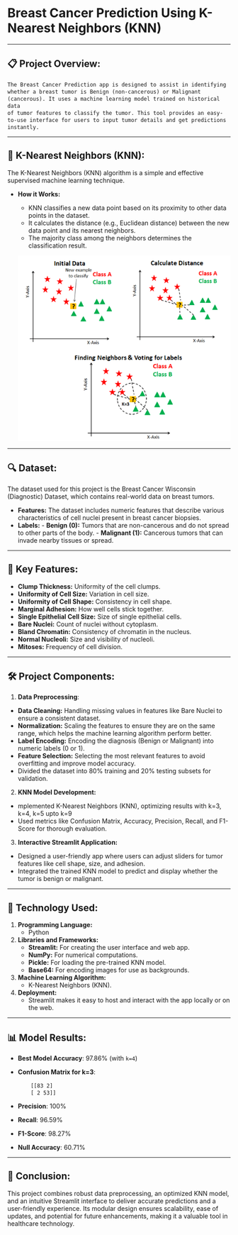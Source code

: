 # Breast Cancer Prediction Using K-Nearest Neighbors (KNN)
---
## 📋 Project Overview:
    The Breast Cancer Prediction app is designed to assist in identifying whether a breast tumor is Benign (non-cancerous) or Malignant (cancerous). It uses a machine learning model trained on historical data 
    of tumor features to classify the tumor. This tool provides an easy-to-use interface for users to input tumor details and get predictions instantly.
---
## 📌 K-Nearest Neighbors (KNN):
The K-Nearest Neighbors (KNN) algorithm is a simple and effective supervised machine learning technique.
- **How it Works:**
  - KNN classifies a new data point based on its proximity to other data points in the dataset.
  - It calculates the distance (e.g., Euclidean distance) between the new data point and its nearest neighbors.
  - The majority class among the neighbors determines the classification result.
    
  ![image](https://raw.githubusercontent.com/artifabrian/dynamic-knn-gpu/master/knn.png)
---
## 🔍 Dataset:
The dataset used for this project is the Breast Cancer Wisconsin (Diagnostic) Dataset, which contains real-world data on breast tumors.
  - **Features:** The dataset includes numeric features that describe various characteristics of cell nuclei present in breast cancer biopsies.
  - **Labels:**
           -  **Benign (0):** Tumors that are non-cancerous and do not spread to other parts of the body.
           -  **Malignant (1):** Cancerous tumors that can invade nearby tissues or spread.
---
## 🔑 Key Features:
   - **Clump Thickness:** Uniformity of the cell clumps.
   - **Uniformity of Cell Size:** Variation in cell size.
   - **Uniformity of Cell Shape:** Consistency in cell shape.
   - **Marginal Adhesion:** How well cells stick together.
   - **Single Epithelial Cell Size:** Size of single epithelial cells.
   - **Bare Nuclei:** Count of nuclei without cytoplasm.
   - **Bland Chromatin:** Consistency of chromatin in the nucleus.
   - **Normal Nucleoli:** Size and visibility of nucleoli.
   - **Mitoses:** Frequency of cell division.
---
## 🛠️ Project Components:
1. **Data Preprocessing**:
  - **Data Cleaning:** Handling missing values in features like Bare Nuclei to ensure a consistent dataset.
  - **Normalization:** Scaling the features to ensure they are on the same range, which helps the machine learning algorithm perform better.
  - **Label Encoding:** Encoding the diagnosis (Benign or Malignant) into numeric labels (0 or 1).
  - **Feature Selection:** Selecting the most relevant features to avoid overfitting and improve model accuracy.
  -   Divided the dataset into 80% training and 20% testing subsets for validation.
2. **KNN Model Development:**
  - mplemented K-Nearest Neighbors (KNN), optimizing results with k=3, k=4, k=5 upto k=9
  - Used metrics like Confusion Matrix, Accuracy, Precision, Recall, and F1-Score for thorough evaluation.
3. **Interactive Streamlit Application:**
  - Designed a user-friendly app where users can adjust sliders for tumor features like cell shape, size, and adhesion.
  - Integrated the trained KNN model to predict and display whether the tumor is benign or malignant.
---
## 🤖 Technology Used:
1. **Programming Language:**
   - Python
2. **Libraries and Frameworks:**
   - **Streamlit:** For creating the user interface and web app.
   - **NumPy:** For numerical computations.
   - **Pickle:** For loading the pre-trained KNN model.
   - **Base64:** For encoding images for use as backgrounds.
3. **Machine Learning Algorithm:**
   - K-Nearest Neighbors (KNN).
4. **Deployment:**
   - Streamlit makes it easy to host and interact with the app locally or on the web.
---
## 📊 Model Results:
- **Best Model Accuracy**: 97.86% (with `k=4`)
- **Confusion Matrix for k=3**:
        
          [[83 2] 
          [ 2 53]]
  
- **Precision**: 100%
- **Recall**: 96.59%
- **F1-Score**: 98.27%
- **Null Accuracy**: 60.71%
---
## 📝 Conclusion:
This project combines robust data preprocessing, an optimized KNN model, and an intuitive Streamlit interface to deliver accurate predictions and a user-friendly experience. Its modular design ensures scalability, ease of updates, and potential for future enhancements, making it a valuable tool in healthcare technology.





